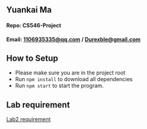 ## Yuankai Ma
#### Repo: CS546-Project
#### Email: 1106935335@qq.com / Durexble@gmail.com

## How to Setup
- Please make sure you are in the project root
- Run ```npm install``` to download all dependencies
- Run ```npm start``` to start the program.

## Lab requirement
<a href="https://github.com/Kyrie-Ma/CS546-project/blob/main/Lab2/Lab%202.pdf" >  Lab2 requirement
